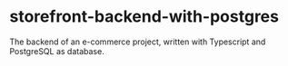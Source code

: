 # storefront-backend-with-postgres
The backend of an e-commerce project, written with Typescript and PostgreSQL as database. 
